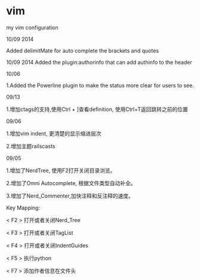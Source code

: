vim
===


my vim configuration

10/09 2014

Added delimitMate for auto complete the brackets and quotes

10/09 2014
Added the plugin:authorinfo that can add authinfo to the header

10/06

1.Added the Powerline plugin to make the status more clear for users to see.

09/13

1.增加ctags的支持,使用Ctrl + ]查看definition, 使用Ctrl+T返回跳转之前的位置

09/06

1.增加vim indent, 更清楚的显示缩进层次

2.增加主题railscasts

09/05

1.增加了NerdTree, 使用F2打开关闭目录浏览。

2.增加了Omni Autocomplete, 根据文件类型自动补全。

3.增加了Nerd_Commenter,加快注释和反注释的速度。


Key Mapping:

< F2 > 打开或者关闭Nerd_Tree

< F3 > 打开或者关闭TagList

< F4 > 打开或者关闭IndentGuides

< F5 > 执行python

< F7 > 添加作者信息在文件头

